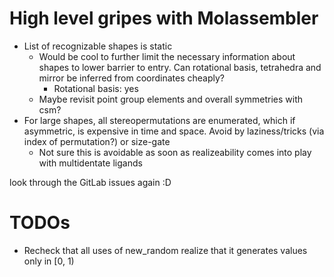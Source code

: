 # High level gripes with Molassembler

- List of recognizable shapes is static
  - Would be cool to further limit the necessary information about shapes to
    lower barrier to entry. Can rotational basis, tetrahedra and mirror be
    inferred from coordinates cheaply?
    - Rotational basis: yes
  - Maybe revisit point group elements and overall symmetries with csm?
- For large shapes, all stereopermutations are enumerated, which if asymmetric,
  is expensive in time and space. Avoid by laziness/tricks (via index of
  permutation?) or size-gate
  - Not sure this is avoidable as soon as realizeability comes into play with
    multidentate ligands

look through the GitLab issues again :D


# TODOs
- Recheck that all uses of new\_random realize that it generates values only in
  [0, 1)
